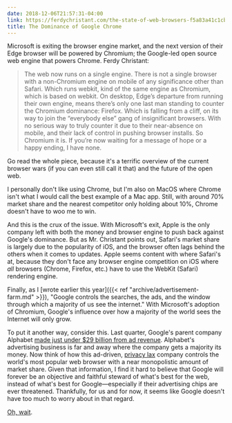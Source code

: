 ```yaml
---
date: 2018-12-06T21:57:31-04:00
link: https://ferdychristant.com/the-state-of-web-browsers-f5a83a41c1cb
title: The Dominance of Google Chrome
---
```


Microsoft is exiting the browser engine market, and the next version of their Edge browser will be powered by Chromium; the Google-led open source web engine that powers Chrome. Ferdy Christant: 

> The web now runs on a single engine. There is not a single browser with a non-Chromium engine on mobile of any significance other than Safari. Which runs webkit, kind of the same engine as Chromium, which is based on webkit.
> On desktop, Edge’s departure from running their own engine, means there’s only one last man standing to counter the Chromium dominance: Firefox. Which is falling from a cliff, on its way to join the “everybody else” gang of insignificant browsers. With no serious way to truly counter it due to their near-absence on mobile, and their lack of control in pushing browser installs.
> So Chromium it is. If you’re now waiting for a message of hope or a happy ending, I have none.  

Go read the whole piece, because it's a terrific overview of the current browser wars (if you can even still call it that) and the future of the open web. 

I personally don't like using Chrome, but I'm also on MacOS where Chrome isn't what I would call the best example of a Mac app. Still, with around 70% market share and the nearest competitor only holding about 10%, Chrome doesn't have to woo me to win. 

And this is the crux of the issue. With Microsoft's exit, Apple is the only company left with both the money and browser engine to push back against Google's dominance. But as Mr. Christant points out, Safari's market share is largely due to the popularity of iOS, and the browser often lags behind the others when it comes to updates. Apple seems content with where Safari's at, because they don't face any browser engine competition on iOS where *all* browsers (Chrome, Firefox, etc.) have to use the WebKit (Safari) rendering engine. 

Finally, as I [wrote earlier this year]({{< ref "archive/advertisement-farm.md" >}}), "Google controls the searches, the ads, and the window through which a majority of us see the internet." With Microsoft's adoption of Chromium, Google's influence over how a majority of the world sees the Internet will only grow. 

To put it another way, consider this. Last quarter, Google's parent company Alphabet [made just under $29 billion from ad revenue](https://qz.com/1437760/alphabet-q3-earnings-googles-ad-growth-is-slowing/). Alphabet's advertising business is far and away where the company gets a majority its money. Now think of how this ad-driven, [privacy lax](https://www.apnews.com/828aefab64d4411bac257a07c1af0ecb) company controls the world's most popular web browser with a near monopolistic amount of market share. Given that information, I find it hard to believe that Google will forever be an objective and faithful steward of what's best for the web, instead of what's best for Google—especially if their advertising chips are ever threatened. Thankfully, for us and for now, it seems like Google doesn't have too much to worry about in that regard.

[Oh, wait](https://www.nytimes.com/2018/09/03/business/media/amazon-digital-ads.html).
